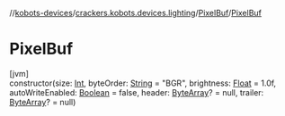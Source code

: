 //[kobots-devices](../../../index.md)/[crackers.kobots.devices.lighting](../index.md)/[PixelBuf](index.md)/[PixelBuf](-pixel-buf.md)

# PixelBuf

[jvm]\
constructor(size: [Int](https://kotlinlang.org/api/latest/jvm/stdlib/kotlin/-int/index.html), byteOrder: [String](https://kotlinlang.org/api/latest/jvm/stdlib/kotlin/-string/index.html) = &quot;BGR&quot;, brightness: [Float](https://kotlinlang.org/api/latest/jvm/stdlib/kotlin/-float/index.html) = 1.0f, autoWriteEnabled: [Boolean](https://kotlinlang.org/api/latest/jvm/stdlib/kotlin/-boolean/index.html) = false, header: [ByteArray](https://kotlinlang.org/api/latest/jvm/stdlib/kotlin/-byte-array/index.html)? = null, trailer: [ByteArray](https://kotlinlang.org/api/latest/jvm/stdlib/kotlin/-byte-array/index.html)? = null)
